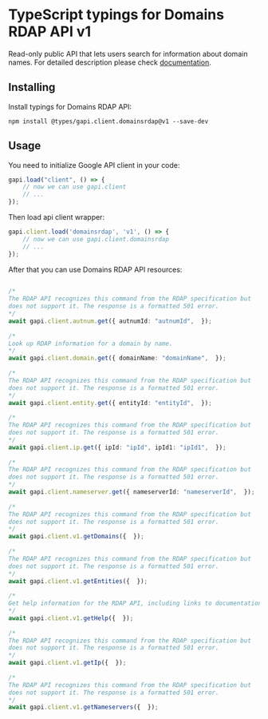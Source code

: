# TypeScript typings for Domains RDAP API v1
Read-only public API that lets users search for information about domain names.
For detailed description please check [documentation](https://developers.google.com/domains/rdap/).

## Installing

Install typings for Domains RDAP API:
```
npm install @types/gapi.client.domainsrdap@v1 --save-dev
```

## Usage

You need to initialize Google API client in your code:
```typescript
gapi.load("client", () => { 
    // now we can use gapi.client
    // ... 
});
```

Then load api client wrapper:
```typescript
gapi.client.load('domainsrdap', 'v1', () => {
    // now we can use gapi.client.domainsrdap
    // ... 
});
```



After that you can use Domains RDAP API resources:

```typescript 
    
/* 
The RDAP API recognizes this command from the RDAP specification but
does not support it. The response is a formatted 501 error.  
*/
await gapi.client.autnum.get({ autnumId: "autnumId",  }); 
    
/* 
Look up RDAP information for a domain by name.  
*/
await gapi.client.domain.get({ domainName: "domainName",  }); 
    
/* 
The RDAP API recognizes this command from the RDAP specification but
does not support it. The response is a formatted 501 error.  
*/
await gapi.client.entity.get({ entityId: "entityId",  }); 
    
/* 
The RDAP API recognizes this command from the RDAP specification but
does not support it. The response is a formatted 501 error.  
*/
await gapi.client.ip.get({ ipId: "ipId", ipId1: "ipId1",  }); 
    
/* 
The RDAP API recognizes this command from the RDAP specification but
does not support it. The response is a formatted 501 error.  
*/
await gapi.client.nameserver.get({ nameserverId: "nameserverId",  }); 
    
/* 
The RDAP API recognizes this command from the RDAP specification but
does not support it. The response is a formatted 501 error.  
*/
await gapi.client.v1.getDomains({  }); 
    
/* 
The RDAP API recognizes this command from the RDAP specification but
does not support it. The response is a formatted 501 error.  
*/
await gapi.client.v1.getEntities({  }); 
    
/* 
Get help information for the RDAP API, including links to documentation.  
*/
await gapi.client.v1.getHelp({  }); 
    
/* 
The RDAP API recognizes this command from the RDAP specification but
does not support it. The response is a formatted 501 error.  
*/
await gapi.client.v1.getIp({  }); 
    
/* 
The RDAP API recognizes this command from the RDAP specification but
does not support it. The response is a formatted 501 error.  
*/
await gapi.client.v1.getNameservers({  });
```
